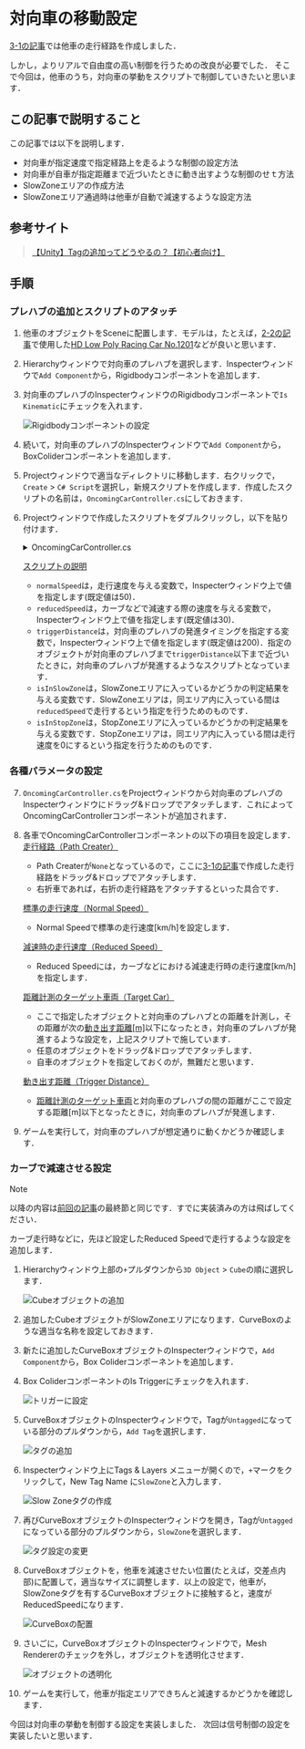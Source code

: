 # 対向車の移動設定

[3-1の記事](./3_1.md)では他車の走行経路を作成しました．

しかし，よりリアルで自由度の高い制御を行うための改良が必要でした．
そこで今回は，他車のうち，対向車の挙動をスクリプトで制御していきたいと思います．

## この記事で説明すること
この記事では以下を説明します．
- 対向車が指定速度で指定経路上を走るような制御の設定方法
- 対向車が自車が指定距離まで近づいたときに動き出すような制御のせｔ方法
- SlowZoneエリアの作成方法
- SlowZoneエリア通過時は他車が自動で減速するような設定方法

## 参考サイト

> [【Unity】Tagの追加ってどうやるの？【初心者向け】](https://tech.pjin.jp/blog/2018/04/10/unity_tag_create/)

## 手順

### プレハブの追加とスクリプトのアタッチ

1. 他車のオブジェクトをSceneに配置します．モデルは，たとえば，[2-2の記事](./2_2.md)で使用した[HD Low Poly Racing Car No.1201](https://assetstore.unity.com/packages/3d/vehicles/land/hd-low-poly-racing-car-no-1201-118603)などが良いと思います．

2. Hierarchyウィンドウで対向車のプレハブを選択します．Inspecterウィンドウで`Add Component`から，Rigidbodyコンポーネントを追加します．
    
3. 対向車のプレハブのInspecterウィンドウのRigidbodyコンポーネントで`Is Kinematic`にチェックを入れます．
    
   ![Rigidbodyコンポーネントの設定](./figures/3_4/3_4_1.png)
    
4. 続いて，対向車のプレハブのInspecterウィンドウで`Add Component`から，BoxColiderコンポーネントを追加します．
    
6. Projectウィンドウで適当なディレクトリに移動します．右クリックで，`Create` > `C# Script`を選択し，新規スクリプトを作成します．作成したスクリプトの名前は，`OncomingCarController.cs`にしておきます．
7. Projectウィンドウで作成したスクリプトをダブルクリックし，以下を貼り付けます．
    <details>
    <summary>OncomingCarController.cs</summary>

    ```OncomingCarController.cs
    using UnityEngine;
    using PathCreation;
    
    public class OncomingCarController : MonoBehaviour
    {
        public PathCreator pathCreator;
        public EndOfPathInstruction endOfPathInstruction;
        public float normalSpeed = 50f;  // 通常速度 (km/h)
        public float reducedSpeed = 30f;  // 減速時の速度 (km/h)
        public float triggerDistance = 200f; // 自動運転を開始する距離 (m)
        public Transform targetCar; // 他のプレイヤーの車を指定するTransform
    
        private float currentSpeed;
        private float distanceTravelled;
    
        private bool isAutoDriveActive = false;
        private bool isInSlowZone = false;
        private bool isInStopZone = false;
    
        private GameObject stopZoneObject;
    
        public float CurrentSpeed
        {
            get => currentSpeed;
            set => currentSpeed = value;
        }
    
        void Start()
        {
            if (pathCreator != null)
            {
                pathCreator.pathUpdated += OnPathChanged;
    
                distanceTravelled = 0f;
                transform.position = pathCreator.path.GetPointAtDistance(distanceTravelled, endOfPathInstruction);
                transform.rotation = pathCreator.path.GetRotationAtDistance(distanceTravelled, endOfPathInstruction);
            }
    
            currentSpeed = 0f;
        }
    
        void Update()
        {
            if (pathCreator != null)
            {
                if (targetCar != null && !isAutoDriveActive)
                {
                    float distanceToTarget = Vector3.Distance(transform.position, targetCar.position);
    
                    if (distanceToTarget <= triggerDistance)
                    {
                        isAutoDriveActive = true;
                        currentSpeed = normalSpeed;
                    }
                }
    
                if (isAutoDriveActive && !isInStopZone)
                {
                    float speedInMetersPerSecond = currentSpeed / 3.6f;
                    distanceTravelled += speedInMetersPerSecond * Time.deltaTime;
                    transform.position = pathCreator.path.GetPointAtDistance(distanceTravelled, endOfPathInstruction);
                    transform.rotation = pathCreator.path.GetRotationAtDistance(distanceTravelled, endOfPathInstruction);
                }
            }
        }
    
        private void FixedUpdate()
        {
            if (isInStopZone && stopZoneObject != null && !stopZoneObject.activeInHierarchy)
            {
                isInStopZone = false;
                currentSpeed = isInSlowZone ? reducedSpeed : normalSpeed;
            }
        }
    
        private void OnTriggerEnter(Collider other)
        {
            if (other.CompareTag("SlowZone") && isAutoDriveActive)
            {
                isInSlowZone = true;
                currentSpeed = reducedSpeed;
            }
            else if (other.CompareTag("StopZone"))
            {
                isInStopZone = true;
                stopZoneObject = other.gameObject;
                currentSpeed = 0f;
            }
        }
    
        private void OnTriggerExit(Collider other)
        {
            if (other.CompareTag("SlowZone") && isAutoDriveActive)
            {
                isInSlowZone = false;
                if (!isInStopZone)
                {
                    currentSpeed = normalSpeed;
                }
            }
            else if (other.CompareTag("StopZone"))
            {
                isInStopZone = false;
                stopZoneObject = null;
                if (isAutoDriveActive)
                {
                    currentSpeed = isInSlowZone ? reducedSpeed : normalSpeed;
                }
            }
        }
    
        void OnPathChanged()
        {
            distanceTravelled = pathCreator.path.GetClosestDistanceAlongPath(transform.position);
        }
    }
    ```
    </details>

    <INS>スクリプトの説明</INS>
    - `normalSpeed`は，走行速度を与える変数で，Inspecterウィンドウ上で値を指定します(既定値は50)．
    - `reducedSpeed`は，カーブなどで減速する際の速度を与える変数で，Inspecterウィンドウ上で値を指定します(既定値は30)．
    - `triggerDistance`は，対向車のプレハブの発進タイミングを指定する変数で，Inspecterウィンドウ上で値を指定します(既定値は200)．指定のオブジェクトが対向車のプレハブまで`triggerDistance`以下まで近づいたときに，対向車のプレハブが発進するようなスクリプトとなっています．
    - `isInSlowZone`は，SlowZoneエリアに入っているかどうかの判定結果を与える変数です．SlowZoneエリアは，同エリア内に入っている間は`reducedSpeed`で走行するという指定を行うためのものです．
    - `isInStopZone`は，StopZoneエリアに入っているかどうかの判定結果を与える変数です．StopZoneエリアは，同エリア内に入っている間は走行速度を0にするという指定を行うためのものです．
    
### 各種パラメータの設定

7. `OncomingCarController.cs`をProjectウィンドウから対向車のプレハブのInspecterウィンドウにドラッグ&ドロップでアタッチします．これによってOncomingCarControllerコンポーネントが追加されます．
7. 各車でOncomingCarControllerコンポーネントの以下の項目を設定します．
    <INS>走行経路（Path Creater）</INS>
    - Path Createrが`None`となっているので，ここに[3-1の記事](./3_1.md)で作成した走行経路をドラッグ&ドロップでアタッチします．
    - 右折車であれば，右折の走行経路をアタッチするといった具合です．

    <INS>標準の走行速度（Normal Speed）</INS>
    - Normal Speedで標準の走行速度[km/h]を設定します．

    <INS>減速時の走行速度（Reduced Speed）</INS>
    - Reduced Speedには，カーブなどにおける減速走行時の走行速度[km/h]を指定します．
    
    <INS>距離計測のターゲット車両（Target Car）</INS>
    - ここで指定したオブジェクトと対向車のプレハブとの距離を計測し，その距離が次の<INS>動き出す距離[m]</INS>以下になったとき，対向車のプレハブが発進するような設定を，上記スクリプトで施しています．
    - 任意のオブジェクトをドラッグ&ドロップでアタッチします．
    - 自車のオブジェクトを指定しておくのが，無難だと思います．
    
    <INS>動き出す距離（Trigger Distance）</INS>
    - <INS>距離計測のターゲット車両</INS>と対向車のプレハブの間の距離がここで設定する距離[m]以下となったときに，対向車のプレハブが発進します．
    
7. ゲームを実行して，対向車のプレハブが想定通りに動くかどうか確認します．

### カーブで減速させる設定

> [!NOTE]
> 以降の内容は[前回の記事](./3_2.md)の最終節と同じです．すでに実装済みの方は飛ばしてください．


カーブ走行時などに，先ほど設定したReduced Speedで走行するような設定を追加します．
1. Hierarchyウィンドウ上部の`+`プルダウンから`3D Object` > `Cube`の順に選択します．
    
    ![Cubeオブジェクトの追加](./figures/3_2/3_2_2.png)

2. 追加したCubeオブジェクトがSlowZoneエリアになります．CurveBoxのような適当な名称を設定しておきます．
7. 新たに追加したCurveBoxオブジェクトのInspecterウィンドウで，`Add Component`から，Box Coliderコンポーネントを追加します．
7. Box ColiderコンポーネントのIs Triggerにチェックを入れます．

    ![トリガーに設定](./figures/3_2/3_2_3.png)

7. CurveBoxオブジェクトのInspecterウィンドウで，Tagが`Untagged`になっている部分のプルダウンから，`Add Tag`を選択します．

    ![タグの追加](./figures/3_2/3_2_4.png)

7. Inspecterウィンドウ上にTags & Layers メニューが開くので，`+`マークをクリックして，New Tag Name に`SlowZone`と入力します．

    ![Slow Zoneタグの作成](./figures/3_2/3_2_5.png)

7. 再びCurveBoxオブジェクトのInspecterウィンドウを開き，Tagが`Untagged`になっている部分のプルダウンから，`SlowZone`を選択します．

    ![タグ設定の変更](./figures/3_2/3_2_6.png)

7. CurveBoxオブジェクトを，他車を減速させたい位置(たとえば，交差点内部)に配置して，適当なサイズに調整します．以上の設定で，他車が，SlowZoneタグを有するCurveBoxオブジェクトに接触すると，速度がReducedSpeedになります．

    ![CurveBoxの配置](./figures/3_2/3_2_7.png)

7. さいごに，CurveBoxオブジェクトのInspecterウィンドウで，Mesh Rendererのチェックを外し，オブジェクトを透明化させます．

    ![オブジェクトの透明化](./figures/3_2/3_2_8.png)

10. ゲームを実行して，他車が指定エリアできちんと減速するかどうかを確認します．

今回は対向車の挙動を制御する設定を実装しました．
次回は信号制御の設定を実装したいと思います．
